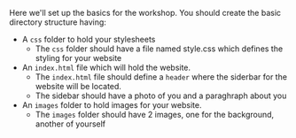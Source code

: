 Here we'll set up the basics for the workshop. You should create the basic directory structure having:
* A `css` folder to hold your stylesheets
  * The `css` folder should have a file named style.css which defines the styling for your website
* An `index.html` file which will hold the website.
  * The `index.html` file should define a `header` where the siderbar for the website will be located.
  * The sidebar should have a photo of you and a paraghraph about you
* An `images` folder to hold images for your website.
  * The `images` folder should have 2 images, one for the background, another of yourself
